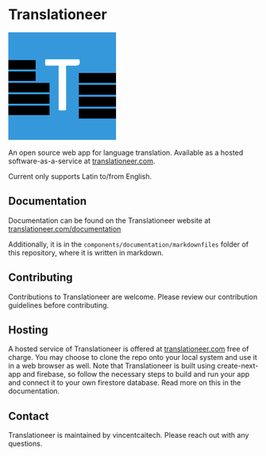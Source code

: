 # Translationeer 

![Translationeer Logo](/public/images/favicon2.jpg)  

An open source web app for language translation. Available as a hosted software-as-a-service at [translationeer.com](https://translationeer.com).

Current only supports Latin to/from English.

## Documentation

Documentation can be found on the Translationeer website at [translationeer.com/documentation](https://translationeer.com/documentation)  
  
Additionally, it is in the `components/documentation/markdownfiles` folder of this repository, where it is written in markdown.

## Contributing

Contributions to Translationeer are welcome. Please review our contribution guidelines before contributing. 

## Hosting

A hosted service of Translationeer is offered at [translationeer.com](https://translationeer.com) free of charge. You may choose to clone the repo onto your local system and use it in a web browser as well. Note that Translationeer is built using create-next-app and firebase, so follow the necessary steps to build and run your app and connect it to your own firestore database. Read more on this in the documentation.

## Contact

Translationeer is maintained by vincentcaitech. Please reach out with any questions.
